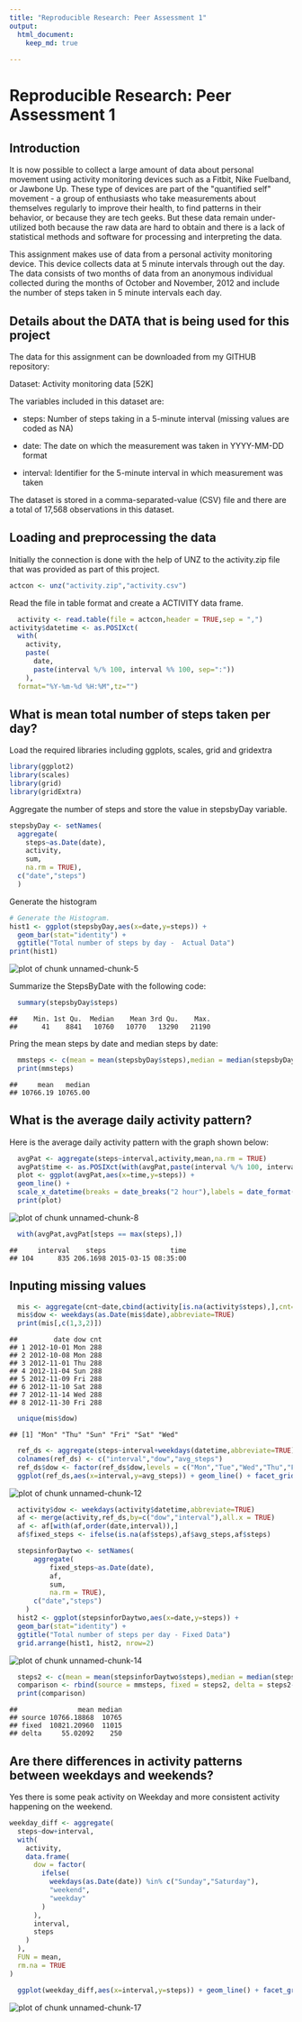 ```yaml
---
title: "Reproducible Research: Peer Assessment 1"
output: 
  html_document:
    keep_md: true
    
---
```

# Reproducible Research: Peer Assessment 1

## Introduction

It is now possible to collect a large amount of data about personal movement using activity monitoring devices such as a Fitbit, Nike Fuelband, or Jawbone Up. These type of devices are part of the "quantified self" movement - a group of enthusiasts who take measurements about themselves regularly to improve their health, to find patterns in their behavior, or because they are tech geeks. But these data remain under-utilized both because the raw data are hard to obtain and there is a lack of statistical methods and software for processing and interpreting the data.

This assignment makes use of data from a personal activity monitoring device. This device collects data at 5 minute intervals through out the day. The data consists of two months of data from an anonymous individual collected during the months of October and November, 2012 and include the number of steps taken in 5 minute intervals each day.

## Details about the DATA that is being used for this project

The data for this assignment can be downloaded from my GITHUB repository:

Dataset: Activity monitoring data [52K]

The variables included in this dataset are:

* steps: Number of steps taking in a 5-minute interval (missing values are coded as NA)

* date: The date on which the measurement was taken in YYYY-MM-DD format

* interval: Identifier for the 5-minute interval in which measurement was taken

The dataset is stored in a comma-separated-value (CSV) file and there are a total of 17,568 observations in this dataset.

## Loading and preprocessing the data

Initially the connection is done with the help of UNZ to the activity.zip file that was provided as part of this project.


```r
actcon <- unz("activity.zip","activity.csv")
```

Read the file in table format and create a ACTIVITY data frame. 


```r
  activity <- read.table(file = actcon,header = TRUE,sep = ",")
activity$datetime <- as.POSIXct(
  with(
    activity,
    paste(
      date,
      paste(interval %/% 100, interval %% 100, sep=":"))
    ),
  format="%Y-%m-%d %H:%M",tz="")
```


## What is mean total number of steps taken per day?

Load the required libraries including ggplots, scales, grid and gridextra


```r
library(ggplot2)
library(scales)
library(grid)
library(gridExtra)
```

Aggregate the number of steps and store the value in stepsbyDay variable.


```r
stepsbyDay <- setNames(
  aggregate(
    steps~as.Date(date),
    activity,
    sum,
    na.rm = TRUE),
  c("date","steps")
  )
```

Generate the histogram 


```r
# Generate the Histogram.
hist1 <- ggplot(stepsbyDay,aes(x=date,y=steps)) +
  geom_bar(stat="identity") +
  ggtitle("Total number of steps by day -  Actual Data")
print(hist1)
```

![plot of chunk unnamed-chunk-5](assets/fig/unnamed-chunk-5-1.png) 

Summarize the StepsByDate with the following code:


```r
  summary(stepsbyDay$steps)
```

```
##    Min. 1st Qu.  Median    Mean 3rd Qu.    Max. 
##      41    8841   10760   10770   13290   21190
```

Pring the mean steps by date and median steps by date:


```r
  mmsteps <- c(mean = mean(stepsbyDay$steps),median = median(stepsbyDay$steps))
  print(mmsteps)
```

```
##     mean   median 
## 10766.19 10765.00
```

## What is the average daily activity pattern?

Here is the average daily activity pattern with the graph shown below:


```r
  avgPat <- aggregate(steps~interval,activity,mean,na.rm = TRUE)
  avgPat$time <- as.POSIXct(with(avgPat,paste(interval %/% 100, interval %% 100, sep=":")),format="%H:%M")
  plot <- ggplot(avgPat,aes(x=time,y=steps)) +
  geom_line() +
  scale_x_datetime(breaks = date_breaks("2 hour"),labels = date_format("%H:%M"))
  print(plot)
```

![plot of chunk unnamed-chunk-8](assets/fig/unnamed-chunk-8-1.png) 



```r
  with(avgPat,avgPat[steps == max(steps),])
```

```
##     interval    steps                time
## 104      835 206.1698 2015-03-15 08:35:00
```


## Inputing missing values


```r
  mis <- aggregate(cnt~date,cbind(activity[is.na(activity$steps),],cnt=c(1)),sum,na.rm = FALSE)
  mis$dow <- weekdays(as.Date(mis$date),abbreviate=TRUE)
  print(mis[,c(1,3,2)])
```

```
##         date dow cnt
## 1 2012-10-01 Mon 288
## 2 2012-10-08 Mon 288
## 3 2012-11-01 Thu 288
## 4 2012-11-04 Sun 288
## 5 2012-11-09 Fri 288
## 6 2012-11-10 Sat 288
## 7 2012-11-14 Wed 288
## 8 2012-11-30 Fri 288
```


```r
  unique(mis$dow)
```

```
## [1] "Mon" "Thu" "Sun" "Fri" "Sat" "Wed"
```


```r
  ref_ds <- aggregate(steps~interval+weekdays(datetime,abbreviate=TRUE),activity,FUN=mean,na.rm=TRUE)
  colnames(ref_ds) <- c("interval","dow","avg_steps")
  ref_ds$dow <- factor(ref_ds$dow,levels = c("Mon","Tue","Wed","Thu","Fri","Sat","Sun"))
  ggplot(ref_ds,aes(x=interval,y=avg_steps)) + geom_line() + facet_grid("dow ~ .")
```

![plot of chunk unnamed-chunk-12](assets/fig/unnamed-chunk-12-1.png) 


```r
  activity$dow <- weekdays(activity$datetime,abbreviate=TRUE)
  af <- merge(activity,ref_ds,by=c("dow","interval"),all.x = TRUE)
  af <- af[with(af,order(date,interval)),]
  af$fixed_steps <- ifelse(is.na(af$steps),af$avg_steps,af$steps)
```


```r
  stepsinforDaytwo <- setNames(
      aggregate(
          fixed_steps~as.Date(date),
          af,
          sum,
          na.rm = TRUE),
      c("date","steps")
    )
  hist2 <- ggplot(stepsinforDaytwo,aes(x=date,y=steps)) + 
  geom_bar(stat="identity") + 
  ggtitle("Total number of steps per day - Fixed Data")
  grid.arrange(hist1, hist2, nrow=2)
```

![plot of chunk unnamed-chunk-14](assets/fig/unnamed-chunk-14-1.png) 


```r
  steps2 <- c(mean = mean(stepsinforDaytwo$steps),median = median(stepsinforDaytwo$steps))
  comparison <- rbind(source = mmsteps, fixed = steps2, delta = steps2-mmsteps)
  print(comparison)
```

```
##               mean median
## source 10766.18868  10765
## fixed  10821.20960  11015
## delta     55.02092    250
```


## Are there differences in activity patterns between weekdays and weekends?

Yes there is some peak activity on Weekday and more consistent activity happening on the weekend.


```r
weekday_diff <- aggregate(
  steps~dow+interval, 
  with(
    activity,
    data.frame(
      dow = factor(
        ifelse(
          weekdays(as.Date(date)) %in% c("Sunday","Saturday"),
          "weekend",  
          "weekday"   
        )
      ),
      interval,
      steps
    )
  ),
  FUN = mean,
  rm.na = TRUE
)
```


```r
  ggplot(weekday_diff,aes(x=interval,y=steps)) + geom_line() + facet_grid("dow ~ .")
```

![plot of chunk unnamed-chunk-17](assets/fig/unnamed-chunk-17-1.png) 

